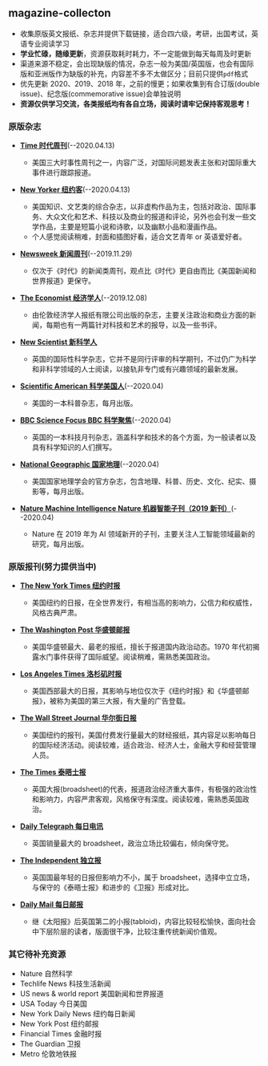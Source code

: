 ## magazine-collecton

- 收集原版英文报纸、杂志并提供下载链接，适合四六级，考研，出国考试，英语专业阅读学习
- **学业忙碌，随缘更新**，资源获取耗时耗力，不一定能做到每天每周及时更新
- 渠道来源不稳定，会出现缺版的情况，杂志一般为美国/英国版，也会有国际版和亚洲版作为缺版的补充，内容差不多不太做区分；目前只提供`pdf`格式
- 优先更新 2020、2019、2018 年，之前的慢更；如果收集到有合订版(double issue)、纪念版(commemorative issue)会单独说明
- **资源仅供学习交流，各类报纸均有各自立场，阅读时请牢记保持客观思考！**

### 原版杂志

- [**Time 时代周刊**](https://github.com/hyqskevin/magzine-collecton/blob/master/magazine/Time.md)(--2020.04.13)

  - 美国三大时事性周刊之一，内容广泛，对国际问题发表主张和对国际重大事件进行跟踪报道。

- [**New Yorker 纽约客**](https://github.com/hyqskevin/magzine-collecton/blob/master/magazine/New%20Yorker.md)(--2020.04.13)

  - 美国知识、文艺类的综合杂志，以非虚构作品为主，包括对政治、国际事务、大众文化和艺术、科技以及商业的报道和评论，另外也会刊发一些文学作品，主要是短篇小说和诗歌，以及幽默小品和漫画作品。
  - 个人感觉阅读稍难，封面和插图好看，适合文艺青年 or 英语爱好者。

- [**Newsweek 新闻周刊**](https://github.com/hyqskevin/magzine-collecton/blob/master/magazine/Newsweek.md)(--2019.11.29)

  - 仅次于《时代》的新闻类周刊，观点比《时代》更自由而比《美国新闻和世界报道》更保守。

- [**The Economist 经济学人**](https://github.com/hyqskevin/magzine-collecton/blob/master/magazine/The%20Economist.md)(--2019.12.08)

  - 由伦敦经济学人报纸有限公司出版的杂志，主要关注政治和商业方面的新闻，每期也有一两篇针对科技和艺术的报导，以及一些书评。

- [**New Scientist 新科学人**](https://github.com/hyqskevin/magzine-collecton/blob/master/magazine/New%20Scientist.md)

  - 英国的国际性科学杂志，它并不是同行评审的科学期刊，不过仍广为科学和非科学领域的人士阅读，以接轨非专门或有兴趣领域的最新发展。

- [**Scientific American 科学美国人**](https://github.com/hyqskevin/magzine-collecton/blob/master/magazine/Scientific%20American.md)(--2020.04)

  - 美国的一本科普杂志，每月出版。

- [**BBC Science Focus BBC 科学聚焦**](https://github.com/hyqskevin/magzine-collecton/blob/master/magazine/BBC%20Science%20Focus.md)(--2020.04)

  - 英国的一本科技月刊杂志，涵盖科学和技术的各个方面，为一般读者以及具有科学知识的人们撰写。

- [**National Geographic 国家地理**](https://github.com/hyqskevin/magzine-collecton/blob/master/magazine/National%20Geograpy.md)(--2020.04)

  - 美国国家地理学会的官方杂志，包含地理、科普、历史、文化、纪实、摄影等，每月出版。

- [**Nature Machine Intelligence Nature 机器智能子刊（2019 新刊）**](https://github.com/hyqskevin/magzine-collecton/blob/master/magazine/Nature%20Machine%20Intelligence.md)(--2020.04)

  - Nature 在 2019 年为 AI 领域新开的子刊，主要关注人工智能领域最新的研究，每月出版。

### 原版报刊(努力提供当中)

- [**The New York Times 纽约时报**](https://github.com/hyqskevin/magzine-collecton/blob/master/The%20New%20York%20Times.md)

  - 美国纽约的日报，在全世界发行，有相当高的影响力，公信力和权威性，风格古典严肃。

- [**The Washington Post 华盛顿邮报**](https://github.com/hyqskevin/magzine-collecton/blob/master/The%20Washington%20Post.md)

  - 美国华盛顿最大、最老的报纸，擅长于报道国内政治动态。1970 年代初揭露水门事件获得了国际威望。阅读稍难，需熟悉美国政治。

- [**Los Angeles Times 洛杉矶时报**](https://github.com/hyqskevin/magzine-collecton/blob/master/Los%20Angeles%20Times.md)

  - 美国西部最大的日报，其影响与地位仅次于《纽约时报》和《华盛顿邮报》，被称为美国的第三大报，有大量的广告登载。

- [**The Wall Street Journal 华尔街日报**](https://github.com/hyqskevin/magzine-collecton/blob/master/WSJ.md)

  - 美国纽约的报刊，美国付费发行量最大的财经报纸，其内容足以影响每日的国际经济活动。阅读较难，适合政治、经济人士，金融大亨和经营管理人员。

- [**The Times 泰晤士报**](https://github.com/hyqskevin/magzine-collecton/blob/master/The%20Times.md)

  - 英国大报(broadsheet)的代表，报道政治经济重大事件，有极强的政治性和影响力，内容严肃客观，风格保守有深度。阅读较难，需熟悉英国政治。

- [**Daily Telegraph 每日电讯**](https://github.com/hyqskevin/magzine-collecton/blob/master/Daily%20Telegraph.md)

  - 英国销量最大的 broadsheet，政治立场比较偏右，倾向保守党。

- [**The Independent 独立报**](https://github.com/hyqskevin/magzine-collecton/blob/master/The%20Independent.md)

  - 英国国最年轻的日报但影响力不小，属于 broadsheet，选择中立立场，与保守的《泰晤士报》和进步的《卫报》形成对比。

- [**Daily Mail 每日邮报**](https://github.com/hyqskevin/magzine-collecton/blob/master/Daily%20Mail.md)

  - 继《太阳报》后英国第二的小报(tabloid)，内容比较轻松愉快，面向社会中下层阶层的读者，版面很干净，比较注重传统新闻价值观。

### 其它待补充资源

- Nature 自然科学
- Techlife News 科技生活新闻
- US news & world report 美国新闻和世界报道
- USA Today 今日美国
- New York Daily News 纽约每日新闻
- New York Post 纽约邮报
- Financial Times 金融时报
- The Guardian 卫报
- Metro 伦敦地铁报
